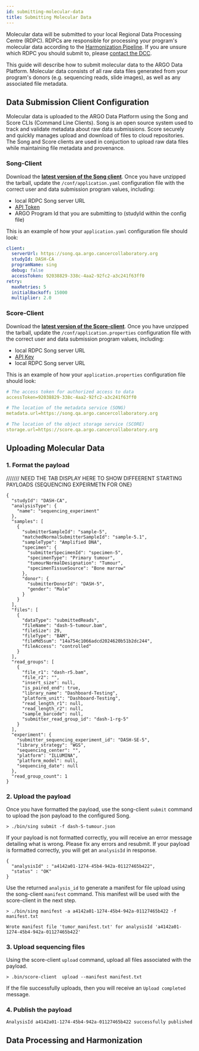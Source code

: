 ```yaml
---
id: submitting-molecular-data
title: Submitting Molecular Data
---
```

Molecular data will be submitted to your local Regional Data Processing Centre (RDPC). RDPCs are responsible for processing your program's molecular data according to the [Harmonization Pipeline](). If you are unsure which RDPC you should submit to, please [contact the DCC](https://platform-ui.qa.argo.cancercollaboratory.org/contact).


This guide will describe how to submit molecular data to the ARGO Data Platform. Molecular data consists of all raw data files generated from your program's donors (e.g. sequencing reads, slide images), as well as any associated file metadata.

## Data Submission Client Configuration
Molecular data is uploaded to the ARGO Data Platform using the Song and Score CLIs (Command Line Clients).  Song is an open source system used to track and validate metadata about raw data submissions. Score securely and quickly manages upload and download of files to cloud repositories. The Song and Score clients are used in conjuction to  upload raw data files while maintaining file metadata and provenance.

### Song-Client
Download the **[latest version of the Song client](https://artifacts.oicr.on.ca/artifactory/dcc-release/bio/overture/song-client/4.0.0/song-client-4.0.0-dist.tar.gz)**. Once you have unzipped the tarball, update the  `/conf/application.yaml` configuration file with the correct user and data submission program values, including:
- local RDPC Song server URL
- [API Token](user-profile-and-api-token)
- ARGO Program Id that you are submitting to (studyId within the config file)

This is an example of how your `application.yaml` configuration file should look:
```yml
client:
  serverUrl: https://song.qa.argo.cancercollaboratory.org
  studyId: DASH-CA
  programName: sing
  debug: false
  accessToken: 92038829-338c-4aa2-92fc2-a3c241f63ff0
retry:
  maxRetries: 5
  initialBackoff: 15000
  multiplier: 2.0
```
### Score-Client
Download the **[latest version of the Score-client](https://artifacts.oicr.on.ca/artifactory/dcc-release/bio/overture/score-client/3.0.1/score-client-3.0.1-dist.tar.gz)**. Once you have unzipped the tarball, update the  `/conf/application.properties` configuration file with the correct user and data submission program values, including:
- local RDPC Song server URL
- [API Key](user-profile-and-token)
- local RDPC Song server URL

This is an example of how your `application.properties` configuration file should look:

```yaml
# The access token for authorized access to data
accessToken=92038829-338c-4aa2-92fc2-a3c241f63ff0

# The location of the metadata service (SONG)
metadata.url=https://song.qa.argo.cancercollaboratory.org

# The location of the object storage service (SCORE)
storage.url=https://score.qa.argo.cancercollaboratory.org
```
## Uploading Molecular Data
### 1. Format the payload
/////// NEED THE TAB DISPLAY HERE TO SHOW DIFFEERENT STARTING PAYLOADS {SEQUENCING EXPEIRMETN FOR ONE}
```
{
  "studyId": "DASH-CA",
  "analysisType": {
    "name": "sequencing_experiment"
  },
  "samples": [
    {
      "submitterSampleId": "sample-5",
      "matchedNormalSubmitterSampleId": "sample-5.1",
      "sampleType": "Amplified DNA",
      "specimen": {
        "submitterSpecimenId": "specimen-5",
        "specimenType": "Primary tumour",
        "tumourNormalDesignation": "Tumour",
        "specimenTissueSource": "Bone marrow"
      },
      "donor": {
        "submitterDonorId": "DASH-5",
        "gender": "Male"
      }
    }
  ],
  "files": [
    {
      "dataType": "submittedReads",
      "fileName": "dash-5-tumour.bam",
      "fileSize": 29,
      "fileType": "BAM",
      "fileMd5sum": "14a754c1066adcd2024620b51b2dc244",
      "fileAccess": "controlled"
    }
  ],
  "read_groups": [
    {
      "file_r1": "dash-r5.bam",
      "file_r2": "",
      "insert_size": null,
      "is_paired_end": true,
      "library_name": "Dashboard-Testing",
      "platform_unit": "Dashboard-Testing",
      "read_length_r1": null,
      "read_length_r2": null,
      "sample_barcode": null,
      "submitter_read_group_id": "dash-1-rg-5"
    }
  ],
  "experiment": {
    "submitter_sequencing_experiment_id": "DASH-SE-5",
    "library_strategy": "WGS",
    "sequencing_center": "",
    "platform": "ILLUMINA",
    "platform_model": null,
    "sequencing_date": null
  },
  "read_group_count": 1
}
```

### 2. Upload the payload
Once you have formatted the payload, use the song-client `submit` command to upload the json payload to the configured Song.

```
> ./bin/sing submit -f dash-5-tumour.json
```

If your payload is not formatted correctly, you will receive an error message detailing what is wrong.  Please fix any errors and resubmit.  If your payload is formatted correctly, you will get an `analysisId` in response.

```
{
  "analysisId" : "a4142a01-1274-45b4-942a-01127465b422",
  "status" : "OK"
}
```
Use the returned `analysis_id` to generate a manifest for file upload using the song-client `manifest` command.  This manifest will be used with the score-client in the next step.  

```
> ./bin/sing manifest -a a4142a01-1274-45b4-942a-01127465b422 -f manifest.txt

Wrote manifest file 'tumor_manifest.txt' for analysisId 'a4142a01-1274-45b4-942a-01127465b422'
```

### 3. Upload sequencing files
Using the score-client  `upload` command, upload all files associated with the payload.
```
> .bin/score-client  upload --manifest manifest.txt
```
If the file successfully uploads, then you will receive an `Upload completed` message.  

### 4. Publish the payload
```
AnalysisId a4142a01-1274-45b4-942a-01127465b422 successfully published
```
## Data Processing and Harmonization
